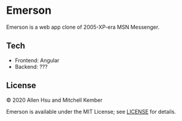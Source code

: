 # Emerson

Emerson is a web app clone of 2005-XP-era MSN Messenger.

## Tech

- Frontend: Angular
- Backend: ???

## License

© 2020 Allen Hsu and Mitchell Kember

Emerson is available under the MIT License; see [LICENSE](LICENSE.md) for details.
